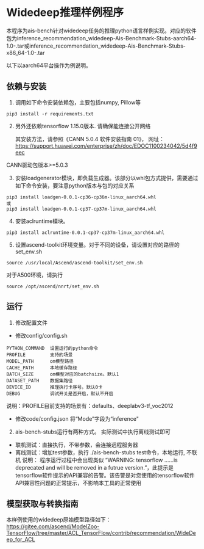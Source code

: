 # Widedeep推理样例程序

本程序为ais-bench针对widedeep任务的推理python语言样例实现。对应的软件包为inference_recommendation_widedeep-Ais-Benchmark-Stubs-aarch64-1.0-.tar或inference_recommendation_widedeep-Ais-Benchmark-Stubs-x86_64-1.0-.tar

以下以aarch64平台操作为例说明。

## 依赖与安装

1. 调用如下命令安装依赖包，主要包括numpy, Pillow等

```
pip3 install -r requirements.txt
```

2. 另外还依赖tensorflow 1.15.0版本. 请确保能连接公开网络

   其安装方法，请参照《CANN 5.0.4 软件安装指南 01》， 网址：https://support.huawei.com/enterprise/zh/doc/EDOC1100234042/5d4f9eec

CANN驱动包版本>=5.0.3

3. 安装loadgenerator模块，即负载生成器。该部分以whl包方式提供，需要通过如下命令安装，要注意python版本与包的对应关系

```
pip3 install loadgen-0.0.1-cp36-cp36m-linux_aarch64.whl
或
pip3 install loadgen-0.0.1-cp37-cp37m-linux_aarch64.whl
```

4. 安装aclruntime模块。

```
pip3 install aclruntime-0.0.1-cp37-cp37m-linux_aarch64.whl
```

5. 设置ascend-toolkit环境变量。对于不同的设备，请设置对应的路径的set_env.sh

```
source /usr/local/Ascend/ascend-toolkit/set_env.sh
```

 对于A500环境，请执行

```
source /opt/ascend/nnrt/set_env.sh
```

## 运行

1. 修改配置文件

+ 修改config/config.sh

```
PYTHON_COMMAND  设置运行的python命令
PROFILE         支持的场景
MODEL_PATH      om模型路径
CACHE_PATH      本地缓存路径
BATCH_SIZE      om模型对应的batchsize。默认1
DATASET_PATH    数据集路径
DEVICE_ID       推理执行卡序号。默认0卡
DEBUG           调试开关是否开启，默认不开启
```

说明：PROFILE目前支持的场景有：defaults、deeplabv3-tf_voc2012

+ 修改code/config.json
  将“Mode”字段为“inference"

2. ais-bench-stubs运行有两种方式。 实际测试中执行离线测试即可

+ 联机测试：直接执行，不带参数，会连接远程服务器
+ 离线测试：增加test参数，执行 ./ais-bench-stubs test命令，本地运行, 不联机
说明： 程序运行过程中会出现类似 “WARNING: tensorflow ......is deprecated and will be removed in a futrue version.”，此提示是tensorflow软件提示的API兼容的告警。该告警是对您使用的tensorflow软件API兼容性问题的正常提示，不影响本工具的正常使用
## 模型获取与转换指南

本样例使用的widedeep原始模型路径如下：
https://gitee.com/ascend/ModelZoo-TensorFlow/tree/master/ACL_TensorFlow/contrib/recommendation/WideDeep_for_ACL
